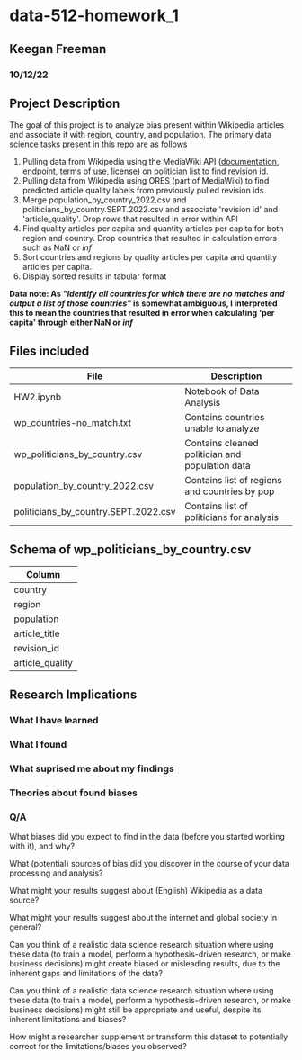 # data-512-homework_1
## Keegan Freeman
### 10/12/22

## Project Description
The goal of this project is to analyze bias present within Wikipedia articles and associate it with region, country, and population. The primary data science tasks present in this repo are as follows
1. Pulling data from Wikipedia using the MediaWiki API ([documentation](https://www.mediawiki.org/wiki/API:Main_page), [endpoint](https://www.mediawiki.org/w/api.php), [terms of use](https://foundation.wikimedia.org/wiki/Terms_of_Use/en), [license](https://www.mediawiki.org/wiki/Special:Version/License/MediaWiki)) on politician list to find revision id.
2. Pulling data from Wikipedia using ORES (part of MediaWiki) to find predicted article quality labels from previously pulled revision ids.
3. Merge population_by_country_2022.csv and politicians_by_country.SEPT.2022.csv and associate 'revision id' and 'article_quality'. Drop rows that resulted in error within API
4. Find quality articles per capita and quantity articles per capita for both region and country. Drop countries that resulted in calculation errors such as NaN or *inf*
5. Sort countries and regions by quality articles per capita and quantity articles per capita.
6. Display sorted results in tabular format

**Data note: As *"Identify all countries for which there are no matches and output a list of those countries"* is somewhat ambiguous, I interpreted this to mean the countries that resulted in error when calculating 'per capita' through either NaN or *inf***

## Files included
| File                                 | Description                                     |
| ------------------------------------ | ----------------------------------------------- |
| HW2.ipynb                            | Notebook of Data Analysis                       |
| wp_countries-no_match.txt            | Contains countries unable to analyze            |
| wp_politicians_by_country.csv        | Contains cleaned politician and population data |
| population_by_country_2022.csv       | Contains list of regions and countries by pop   |
| politicians_by_country.SEPT.2022.csv | Contains list of politicians for analysis       |

## Schema of wp_politicians_by_country.csv
| Column          |
| --------------- |
| country         |
| region          |
| population      |
| article_title   |
| revision_id     |
| article_quality |

## Research Implications
### What I have learned
### What I found
### What suprised me about my findings
### Theories about found biases

### Q/A
What biases did you expect to find in the data (before you started working with it), and why?

What (potential) sources of bias did you discover in the course of your data processing and analysis?

What might your results suggest about (English) Wikipedia as a data source?

What might your results suggest about the internet and global society in general?

Can you think of a realistic data science research situation where using these data (to train a model, perform a hypothesis-driven research, or make business decisions) might create biased or misleading results, due to the inherent gaps and limitations of the data?

Can you think of a realistic data science research situation where using these data (to train a model, perform a hypothesis-driven research, or make business decisions) might still be appropriate and useful, despite its inherent limitations and biases?

How might a researcher supplement or transform this dataset to potentially correct for the limitations/biases you observed?
